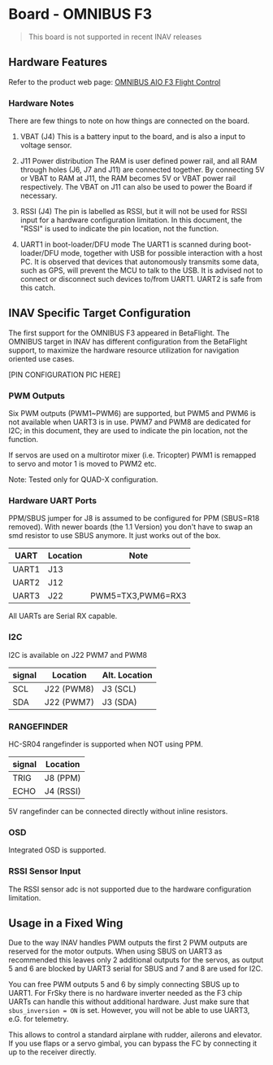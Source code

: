 # Board - OMNIBUS F3

> This board is not supported in recent INAV releases

## Hardware Features

Refer to the product web page:
[OMNIBUS AIO F3 Flight Control](http://shop.myairbot.com/index.php/flight-control/cleanflight-baseflight/omnibusv11.html)

### Hardware Notes

There are few things to note on how things are connected on the board.

1. VBAT (J4)
This is a battery input to the board, and is also a input to voltage sensor.

2. J11 Power distribution
The RAM is user defined power rail, and all RAM through holes (J6, J7 and J11) are connected together. By connecting 5V or VBAT to RAM at J11, the RAM becomes 5V or VBAT power rail respectively. The VBAT on J11 can also be used to power the Board if necessary.

3. RSSI (J4)
The pin is labelled as RSSI, but it will not be used for RSSI input for a hardware configuration limitation. In this document, the "RSSI" is used to indicate the pin location, not the function.

4. UART1 in boot-loader/DFU mode
The UART1 is scanned during boot-loader/DFU mode, together with USB for possible interaction with a host PC. It is observed that devices that autonomously transmits some data, such as GPS, will prevent the MCU to talk to the USB. It is advised not to connect or disconnect such devices to/from UART1. UART2 is safe from this catch.

## INAV Specific Target Configuration

The first support for the OMNIBUS F3 appeared in BetaFlight.
The OMNIBUS target in INAV has different configuration from the BetaFlight support, to maximize the hardware resource utilization for navigation oriented use cases.

 [PIN CONFIGURATION PIC HERE]

### PWM Outputs

Six PWM outputs (PWM1~PWM6) are supported, but PWM5 and PWM6 is not available when UART3 is in use.
PWM7 and PWM8 are dedicated for I2C; in this document, they are used to indicate the pin location, not the function.

If servos are used on a multirotor mixer (i.e. Tricopter) PWM1 is remapped to servo and motor 1 is moved to PWM2 etc.

Note: Tested only for QUAD-X configuration.

### Hardware UART Ports

PPM/SBUS jumper for J8 is assumed to be configured for PPM (SBUS=R18 removed). With newer boards (the 1.1 Version) you don't have to swap an smd resistor to use SBUS anymore. It just works out of the box.

| UART  | Location | Note              |
|-------|----------|-------------------|
| UART1 |J13       |                   |
| UART2 |J12       |                   |
| UART3 |J22       | PWM5=TX3,PWM6=RX3 |

All UARTs are Serial RX capable.

### I2C

I2C is available on J22 PWM7 and PWM8

|signal | Location   | Alt. Location |
|-------|------------|---------------|
|SCL    | J22 (PWM8) | J3 (SCL)      |
|SDA    | J22 (PWM7) | J3 (SDA)      |

### RANGEFINDER

HC-SR04 rangefinder is supported when NOT using PPM.

|signal | Location   |
|-------|------------|
|TRIG   | J8 (PPM)   |
|ECHO   | J4 (RSSI)  |

5V rangefinder can be connected directly without inline resistors.

### OSD

Integrated OSD is supported.

### RSSI Sensor Input

The RSSI sensor adc is not supported due to the hardware configuration limitation.

## Usage in a Fixed Wing
Due to the way INAV handles PWM outputs the first 2 PWM outputs are reserved for the motor outputs. When using SBUS on UART3 as recommended this leaves only 2 additional outputs for the servos, as output 5 and 6 are blocked by UART3 serial for SBUS and 7 and 8 are used for I2C.

You can free PWM outputs 5 and 6 by simply connecting SBUS up to UART1. For FrSky there is no hardware inverter needed as the F3 chip UARTs can handle this without additional hardware. Just make sure that `sbus_inversion = ON` is set. However, you will not be able to use UART3, e.G. for telemetry.

This allows to control a standard airplane with rudder, ailerons and elevator. If you use flaps or a servo gimbal, you can bypass the FC by connecting it up to the receiver directly.

